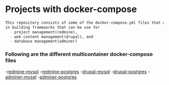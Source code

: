 # Projects with docker-compose
```markdown
This repository consists of some of the docker-compose.yml files that are used 
in building frameworks that can be use for 
  - project management(redmine),
  - web content management(drupal), and
  - database management(adminer)
```
### Following are the different multicontainer docker-compose files
-[redmine-mysql](./redmine/redmine-mysql)
-[redmine-postgres](./redmine/redmine-postgres)
-[drupal-mysql](./drupal/drupal-mysql)
-[drupal-postgres](./drupal/drupal-postgres)
-[adminer-mysql](./adminer/adminer-mysql)
-[adminer-postgres](./adminer/adminer-postgres)
